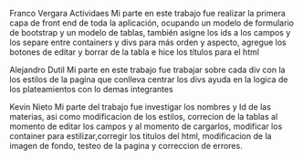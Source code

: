 Franco Vergara 
Actividaes
Mi parte en este trabajo fue realizar la primera capa de front end de toda la aplicación, ocupando un modelo de formulario de bootstrap y
un modelo de tablas, también asigne los ids a los campos y los separe entre containers y divs para más orden y aspecto, agregue los botones de editar y borrar de la tabla e hice los títulos para el html

Alejandro Dutil
Mi parte en este trabajo fue trabajar sobre cada div con la los estilos de la pagina que conlleva centrar los divs ayuda en la logica de los plateamientos con lo demas integrantes

Kevin Nieto
Mi parte del trabajo fue investigar los nombres y Id de las materias, asi como modificacion de los estilos, correcion de la tablas al momento de editar los campos y al momento de cargarlos, modificar los container para estilizar,corregir los titulos del html, modificacion de la imagen de fondo, testeo de la pagina y correccion de errores.
